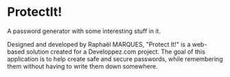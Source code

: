 ProtectIt!
==========

A password generator with some interesting stuff in it.

Designed and developed by Raphaël MARQUES, "Protect It!" is a web-based solution created for a Developpez.com project. 
The goal of this application is to help create safe and secure passwords, while remembering them without having to write them down somewhere.
